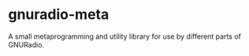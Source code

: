 # gnuradio-meta

A small metaprogramming and utility library for use by different parts of GNURadio.